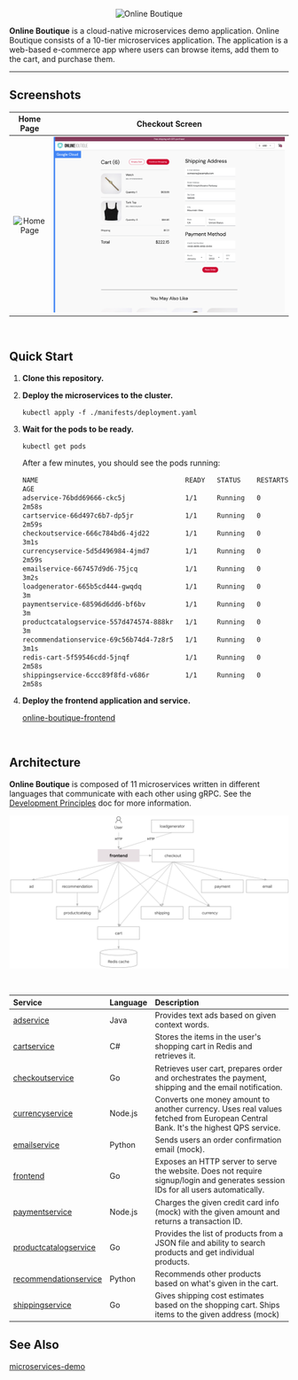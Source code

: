 <p align="center">
  <img src="https://raw.githubusercontent.com/GoogleCloudPlatform/microservices-demo/master/src/frontend/static/icons/Hipster_HeroLogoCyan.svg" width="300" alt="Online Boutique" />
</p>

**Online Boutique** is a cloud-native microservices demo application.
Online Boutique consists of a 10-tier microservices application. The application is a
web-based e-commerce app where users can browse items,
add them to the cart, and purchase them.

---

## Screenshots
| Home Page | Checkout Screen |
| :--------:| :--------------:|
| ![Home Page](https://github.com/GoogleCloudPlatform/microservices-demo/blob/master/docs/img/online-boutique-frontend-1.png) | ![Checkout](https://github.com/GoogleCloudPlatform/microservices-demo/blob/master/docs/img/online-boutique-frontend-2.png) |

<br>

## Quick Start
1. **Clone this repository.**
2. **Deploy the microservices to the cluster.**

   ```
   kubectl apply -f ./manifests/deployment.yaml
   ```
   
3. **Wait for the pods to be ready.**
   
   ```
   kubectl get pods
   ```
   
   After a few minutes, you should see the pods running:
   
   ```
   NAME                                     READY   STATUS    RESTARTS   AGE
   adservice-76bdd69666-ckc5j               1/1     Running   0          2m58s
   cartservice-66d497c6b7-dp5jr             1/1     Running   0          2m59s
   checkoutservice-666c784bd6-4jd22         1/1     Running   0          3m1s
   currencyservice-5d5d496984-4jmd7         1/1     Running   0          2m59s
   emailservice-667457d9d6-75jcq            1/1     Running   0          3m2s
   loadgenerator-665b5cd444-gwqdq           1/1     Running   0          3m
   paymentservice-68596d6dd6-bf6bv          1/1     Running   0          3m
   productcatalogservice-557d474574-888kr   1/1     Running   0          3m
   recommendationservice-69c56b74d4-7z8r5   1/1     Running   0          3m1s
   redis-cart-5f59546cdd-5jnqf              1/1     Running   0          2m58s
   shippingservice-6ccc89f8fd-v686r         1/1     Running   0          2m58s
   ```
   
4. **Deploy the frontend application and service.**
   
   [online-boutique-frontend](https://github.com/mkryshak/online-boutique-frontend)
   
<br>

## Architecture
**Online Boutique** is composed of 11 microservices written in different
languages that communicate with each other using gRPC. See the [Development Principles](https://github.com/GoogleCloudPlatform/microservices-demo/blob/master/docs/development-principles.md) doc for more information.

![Architecture](https://github.com/GoogleCloudPlatform/microservices-demo/blob/master/docs/img/architecture-diagram.png)

<br>

| Service | Language | Description |
| :------ | :------- | :---------- |
| [adservice](./source/adservice) | Java | Provides text ads based on given context words. |
| [cartservice](./source/cartservice) | C# | Stores the items in the user's shopping cart in Redis and retrieves it. |
| [checkoutservice](./source/checkoutservice) | Go | Retrieves user cart, prepares order and orchestrates the payment, shipping and the email notification. |
| [currencyservice](./source/currencyservice) | Node.js | Converts one money amount to another currency. Uses real values fetched from European Central Bank. It's the highest QPS service. |
| [emailservice](./source/emailservice) | Python | Sends users an order confirmation email (mock). |
| [frontend](https://github.com/deepfence-demo/online-boutique-frontend/tree/master/source) | Go | Exposes an HTTP server to serve the website. Does not require signup/login and generates session IDs for all users automatically. |
| [paymentservice](./source/paymentservice) | Node.js | Charges the given credit card info (mock) with the given amount and returns a transaction ID. |
| [productcatalogservice](./source/productcatalogservice) | Go | Provides the list of products from a JSON file and ability to search products and get individual products. |
| [recommendationservice](./source/recommendationservice) | Python | Recommends other products based on what's given in the cart. |
| [shippingservice](./source/shippingservice) | Go | Gives shipping cost estimates based on the shopping cart. Ships items to the given address (mock) |

## See Also
[microservices-demo](https://github.com/GoogleCloudPlatform/microservices-demo)
